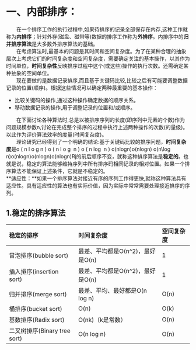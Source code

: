 # 一、内部排序：

  在一个排序工作的执行过程中,如果待排序的记录全部保存在内存,这种工作就称为**内排序**；针对外存\(磁盘、磁带等\)数据的排序工作称为**外排序**。内排序中的**归并排序算法**是大多数外排序算法的基础。  
  在考虑算法时,最基本的问题是其时间和空间复杂度。为了在某种合理的抽象层次上考虑它们的时间复杂度和空间复杂度，需要确定关注的基本操作，以其作为时间单位，**时间复杂性**反映排序过程中这个\(或这些\)操作的执行次数。还需确定某种抽象的空间单位。  
  现在要做的是数据记录排序,而且基于关键码比较,比较之后有可能要调整数据记录的位置\(顺序\)。根据这些情况可以确定两种最重要的基本操作：

* 比较关键码的操作,通过这种操作确定数据的顺序关系。
* 移动数据记录的操作,用于调整记录的位置和/或顺序。

  在下面讨论各种算法时,总是以被排序序列的长度\(即序列中元素的个数\)作为问题规模参数n,讨论在完成整个排序的过程中执行上述两种操作的次数\(的量级\)。以此作为评价算法效率的度量\(时间复杂度\)。  
  理论研究已经得到了一个明确的结论:基于关键码比较的排序问题，**时间复杂度**是o \( n l o g n \) o \( n l o g ⁡ n \) o \( n log ⁡ n \) o\(nlogn\)o\(nlog⁡n\) o\(n\log n\)o\(nlogn\)o\(nlog⁡n\)o\(nlogn\)Rj​的前后顺序不变，就称这种排序算法是**稳定的**。也就是说，稳定的算法能够维持序列中所有排序码相同记录的相对位置。如果一个排序算法不能保证上述条件，它就是不稳定的。  
**适应性：**如果一个排序算法对接近有序的序列工作得更快,就称这种算法具有适应性。具有适应性的算法也有实际价值，因为实际中常常需要处理接近排序的序列。

## 1.稳定的排序算法

| 稳定的排序 | 时间复杂度 | 空间复杂度 |
| :--- | :--- | :--- |
| 冒泡排序\(bubble sort\) | 最差、平均都是O\(n^2\)，最好是O\(n\) | 1 |
| 插入排序\(insertion sort\) | 最差、平均都是O\(n^2\)，最好是O\(n\) | 1 |
| 归并排序\(merge sort\) | 最差、平均、最好都是O\(n log n\) | O\(n\) |
| 桶排序\(bucket sort\) | O\(n\) | O\(k\) |
| 基数排序\(Radix sort\) | O\(nk\)（k是常数） | O\(n\) |
| 二叉树排序\(Binary tree sort\) | O\(n log n\) | O\(n\) |



